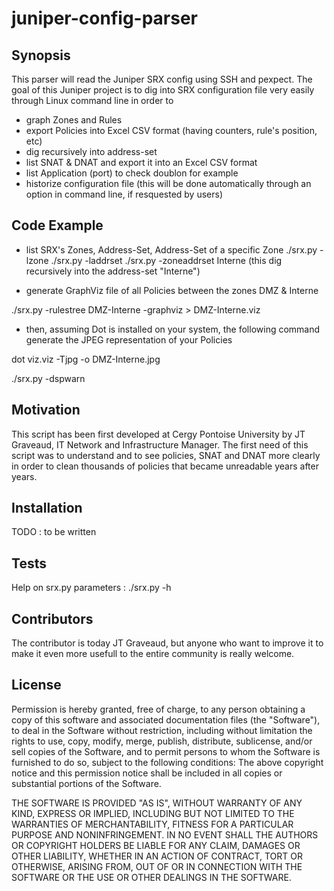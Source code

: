 # juniper-config-parser

## Synopsis

This parser will read the Juniper SRX config using SSH and pexpect.
The goal of this Juniper project is to dig into SRX configuration file very easily through Linux command line in order to
- graph Zones and Rules
- export Policies into Excel CSV format (having counters, rule's position, etc)
- dig recursively into address-set
- list SNAT & DNAT and export it into an Excel CSV format
- list Application (port) to check doublon for example
- historize configuration file (this will be done automatically through an option in command line, if resquested by users)

## Code Example

* list SRX's Zones, Address-Set, Address-Set of a specific Zone 
./srx.py -lzone
./srx.py -laddrset
./srx.py -zoneaddrset Interne (this dig recursively into the address-set "Interne")

* generate GraphViz file of all Policies between the zones DMZ & Interne

./srx.py -rulestree DMZ-Interne -graphviz > DMZ-Interne.viz

* then, assuming Dot is installed on your system, the following command generate the JPEG representation of your Policies

dot viz.viz -Tjpg -o DMZ-Interne.jpg

./srx.py -dspwarn

## Motivation

This script has been first developed at Cergy Pontoise University by JT Graveaud, IT Network and Infrastructure Manager.
The first need of this script was to understand and to see policies, SNAT and DNAT more clearly in order to clean thousands of policies that became unreadable years after years. 

## Installation

TODO : to be written

## Tests

Help on srx.py parameters : ./srx.py -h


## Contributors

The contributor is today JT Graveaud, 
but anyone who want to improve it to make it even more usefull to the entire community is really welcome.

## License

Permission is hereby granted, free of charge, to any person obtaining a copy of this software and associated documentation files (the "Software"), to deal in the Software without restriction, including without limitation the rights to use, copy, modify, merge, publish, distribute, sublicense, and/or sell copies of the Software, and to permit persons to whom the Software is furnished to do so, subject to the following conditions:
The above copyright notice and this permission notice shall be included in all copies or substantial portions of the Software.

THE SOFTWARE IS PROVIDED "AS IS", WITHOUT WARRANTY OF ANY KIND, EXPRESS OR IMPLIED, INCLUDING BUT NOT LIMITED TO THE WARRANTIES OF MERCHANTABILITY, FITNESS FOR A PARTICULAR PURPOSE AND NONINFRINGEMENT.
IN NO EVENT SHALL THE AUTHORS OR COPYRIGHT HOLDERS BE LIABLE FOR ANY CLAIM, DAMAGES OR OTHER LIABILITY, WHETHER IN AN ACTION OF CONTRACT, TORT OR OTHERWISE, ARISING FROM, OUT OF OR IN CONNECTION WITH THE SOFTWARE OR THE USE OR OTHER DEALINGS IN THE SOFTWARE.
